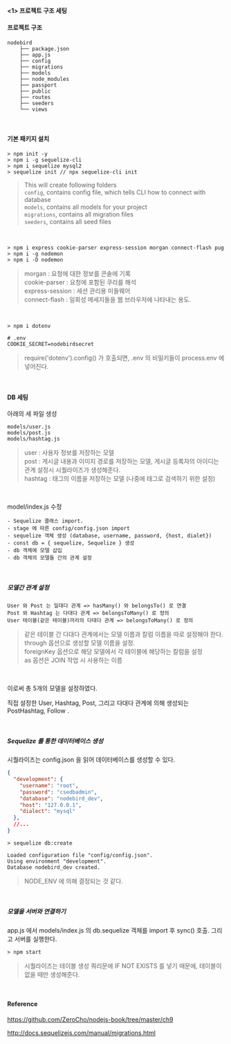 

#### <1> 프로젝트 구조 세팅

#### 프로젝트 구조

```
nodebird
    ├── package.json
    ├── app.js
    ├── config
    ├── migrations
    ├── models
    ├── node_modules
    ├── passport
    ├── public
    ├── routes
    ├── seeders
    └── views
```

<br>

#### 기본 패키지 설치

```
> npm init -y
> npm i -g sequelize-cli
> npm i sequelize mysql2
> sequelize init // npx sequelize-cli init
```

> This will create following folders<br>`config`, contains config file, which tells CLI how to connect with database<br>`models`, contains all models for your project<br>`migrations`, contains all migration files<br>`seeders`, contains all seed files

<br>

```
> npm i express cookie-parser express-session morgan connect-flash pug
> npm i -g nodemon
> npm i -D nodemon
```

>morgan : 요청에 대한 정보를 콘솔에 기록<br>cookie-parser : 요청에 포함된 쿠리를 해석<br>express-session : 세션 관리용 미들웨어<br>connect-flash : 일회성 메세지들을 웹 브라우저에 나타내는 용도.

<br>

```
> npm i dotenv
```

```
# .env
COOKIE_SECRET=nodebirdsecret
```

> require('dotenv').config() 가 호출되면, .env 의 비밀키들이 process.env 에 넣어진다.

<br>

#### DB 세팅

아래의 세 파일 생성

```
models/user.js
models/post.js
models/hashtag.js
```

> user : 사용자 정보를 저장하는 모델<br>post : 게시글 내용과 이미지 경로를 저장하는 모델, 게시글 등록자의 아이디는 관계 설정시 시퀄라이즈가 생성해준다.<br>hashtag : 태그의 이름을 저장하는 모델 (나중에 태그로 검색하기 위한 설정)

<br>

model/index.js 수정

```
- Sequelize 클래스 import.
- stage 에 따른 config/config.json import
- sequelize 객체 생성 (database, username, password, {host, dialet})
- const db = { sequelize, Sequelize } 생성
- db 객체에 모델 삽입
- db 객체의 모델들 간의 관계 설정
```

<br>

##### 모델간 관계 설정

```
User 와 Post 는 일대다 관계 => hasMany() 와 belongsTo() 로 연결
Post 와 Hashtag 는 다대다 관계 => belongsToMany() 로 정의
User 테이블(같은 테이블)끼리의 다대다 관계 => belongsToMany() 로 정의
```

> 같은 테이블 간 다대다 관계에서는 모델 이름과 칼럼 이름을 따로 설정해야 한다.<br>through 옵션으로 생성할 모델 이름을 설정.<br>foreignKey 옵션으로 해당 모델에서 각 테이블에 해당하는 칼럼을 설정<br>as 옵션은 JOIN 작업 시 사용하는 이름

<br>

이로써 총 5개의 모델을 설정하였다.

직접 설정한 User, Hashtag, Post, 그리고 다대다 관계에 의해 생성되는 PostHashtag, Follow .

<br>

##### Sequelize 를 통한 데이터베이스 생성

시퀄라이즈는 config.json 을 읽어 데이터베이스를 생성할 수 있다.

```json
{
  "development": {
    "username": "root",
    "password": "csedbadmin",
    "database": "nodebird_dev",
    "host": "127.0.0.1",
    "dialect": "mysql"
  },
  //...
}

```

```
> sequelize db:create

Loaded configuration file "config/config.json".
Using environment "development".
Database nodebird_dev created.
```

> NODE_ENV 에 의해 결정되는 것 같다.

<br>

##### 모델을 서버와 연결하기

app.js 에서 models/index.js 의 db.sequelize 객체를 import 후 sync() 호출. 그리고 서버를 실행한다.

```
> npm start
```

> 시퀄라이즈는 테이블 생성 쿼리문에 IF NOT EXISTS 를 넣기 때문에, 테이블이 없을 때만 생성해준다.

<br>



#### Reference

<https://github.com/ZeroCho/nodejs-book/tree/master/ch9>

<http://docs.sequelizejs.com/manual/migrations.html>